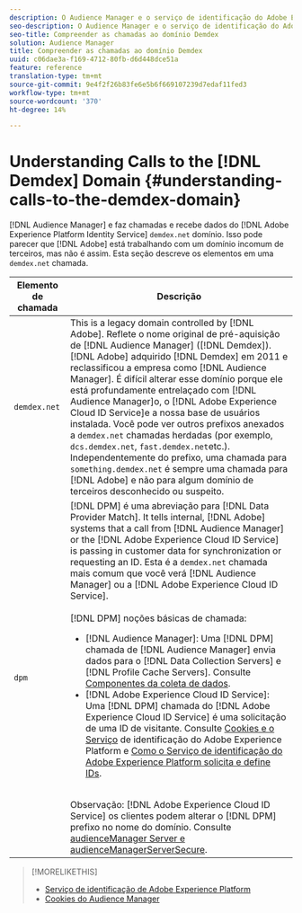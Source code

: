 ```yaml
---
description: O Audience Manager e o serviço de identificação do Adobe Experience Platform fazem chamadas e recebem dados do domínio demdex.net. Isso pode parecer que a Adobe está trabalhando com um domínio de terceiros incomum, mas não é o caso. Esta seção descreve os elementos em uma chamada demdex.net.
seo-description: O Audience Manager e o serviço de identificação do Adobe Experience Platform fazem chamadas e recebem dados do domínio demdex.net. Isso pode parecer que a Adobe está trabalhando com um domínio de terceiros incomum, mas não é o caso. Esta seção descreve os elementos em uma chamada demdex.net.
seo-title: Compreender as chamadas ao domínio Demdex
solution: Audience Manager
title: Compreender as chamadas ao domínio Demdex
uuid: c06dae3a-f169-4712-80fb-d6d448dce51a
feature: reference
translation-type: tm+mt
source-git-commit: 9e4f2f26b83fe6e5b6f669107239d7edaf11fed3
workflow-type: tm+mt
source-wordcount: '370'
ht-degree: 14%

---
```



# Understanding Calls to the [!DNL Demdex] Domain {#understanding-calls-to-the-demdex-domain}

[!DNL Audience Manager] e faz chamadas e recebe dados do [!DNL Adobe Experience Platform Identity Service] `demdex.net` domínio. Isso pode parecer que [!DNL Adobe] está trabalhando com um domínio incomum de terceiros, mas não é assim. Esta seção descreve os elementos em uma `demdex.net` chamada.

| Elemento de chamada | Descrição |
|---|---|
| `demdex.net` | This is a legacy domain controlled by [!DNL Adobe]. Reflete o nome original de pré-aquisição de [!DNL Audience Manager] ([!DNL Demdex]). [!DNL Adobe] adquirido [!DNL Demdex] em 2011 e reclassificou a empresa como [!DNL Audience Manager]. É difícil alterar esse domínio porque ele está profundamente entrelaçado com [!DNL Audience Manager]o, o [!DNL Adobe Experience Cloud ID Service]e a nossa base de usuários instalada. Você pode ver outros prefixos anexados a `demdex.net` chamadas herdadas (por exemplo, `dcs.demdex.net`, `fast.demdex.net`etc.). Independentemente do prefixo, uma chamada para `something.demdex.net` é sempre uma chamada para [!DNL Adobe] e não para algum domínio de terceiros desconhecido ou suspeito. |
| `dpm` | [!DNL DPM] é uma abreviação para [!DNL Data Provider Match]. It tells internal, [!DNL Adobe] systems that a call from [!DNL Audience Manager] or the [!DNL Adobe Experience Cloud ID Service] is passing in customer data for synchronization or requesting an ID. Esta é a `demdex.net` chamada mais comum que você verá [!DNL Audience Manager] ou a [!DNL Adobe Experience Cloud ID Service]. <br><br>[!DNL DPM] noções básicas de chamada: <ul><li>[!DNL Audience Manager]: Uma [!DNL DPM] chamada de [!DNL Audience Manager] envia dados para o [!DNL Data Collection Servers] e [!DNL Profile Cache Servers]. Consulte [Componentes da coleta de dados](../reference/system-components/components-data-collection.md).</li><li>[!DNL Adobe Experience Cloud ID Service]: Uma [!DNL DPM] chamada do [!DNL Adobe Experience Cloud ID Service] é uma solicitação de uma ID de visitante. Consulte [Cookies e o Serviço](https://docs.adobe.com/content/help/pt-BR/id-service/using/intro/cookies.html) de identificação do Adobe Experience Platform e [Como o Serviço de identificação do Adobe Experience Platform solicita e define IDs](https://docs.adobe.com/content/help/en/id-service/using/intro/id-request.html).</li></ul><br>Observação: [!DNL Adobe Experience Cloud ID Service] os clientes podem alterar o [!DNL DPM] prefixo no nome do domínio. Consulte [audienceManager Server e audienceManagerServerSecure](https://docs.adobe.com/content/help/en/id-service/using/id-service-api/configurations/subdomain-config.html). |

>[!MORELIKETHIS]
>
>* [Serviço de identificação de Adobe Experience Platform](https://docs.adobe.com/content/help/en/id-service/using/home.html)
>* [Cookies do Audience Manager](https://docs.adobe.com/content/help/pt-BR/core-services/interface/ec-cookies/cookies-am.html)

